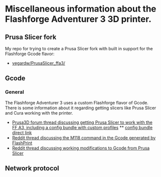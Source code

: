 # Miscellaneous information about the Flashforge Adventurer 3 3D printer.

## Prusa Slicer fork
My repo for trying to create a Prusa Slicer fork with built in support for the Flashforge Gcode flavor:

* [vegardw/PrusaSlicer_ffa3/](https://github.com/vegardw/PrusaSlicer_ffa3/)

## Gcode

### General
The Flashforge Adventurer 3 uses a custom Flashforge flavor of Gcode. There is some information about it regarding getting slicers like Prusa Slicer and Cura working with the printer.

* [Prusa3D forum thread discussing getting Prusa Slicer to work with the FF A3, including a config bundle with custom profiles](https://forum.prusa3d.com/forum/prusaslicer/has-anybody-successfully-used-prusa-slicer-with-the-flashforge-adventurer-3/)
** [config bundle direct link](https://forum.prusa3d.com/wp-content/uploads/2023/03/PrusaSlicer_config_bundle.txt)
* [Reddit thread discussing the M118 command in the Gcode generated by FlashPrint](https://www.reddit.com/r/FlashForge/comments/v81y3g/m118_line_in_the_g_files/)
* [Reddit thread discussing working modifications to Gcode from Prusa Slicer](https://www.reddit.com/r/FlashForge/comments/fxo9z3/prusaslicer_adv_3_settings/)

## Network protocol
